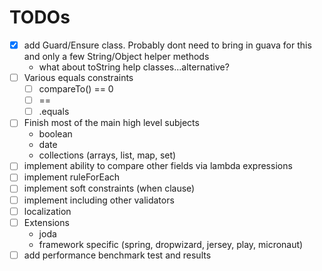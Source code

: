 # TODOs

- [x] add Guard/Ensure class. Probably dont need to bring in guava for this and only a few String/Object helper methods
  - what about toString help classes...alternative?
- [ ] Various equals constraints
  - [ ] compareTo() == 0
  - [ ] ==
  - [ ] .equals
- [ ] Finish most of the main high level subjects
  - boolean
  - date
  - collections (arrays, list, map, set)
- [ ] implement ability to compare other fields via lambda expressions
- [ ] implement ruleForEach
- [ ] implement soft constraints (when clause)
- [ ] implement including other validators
- [ ] localization
- [ ] Extensions
  - joda
  - framework specific (spring, dropwizard, jersey, play, micronaut)
- [ ] add performance benchmark test and results
